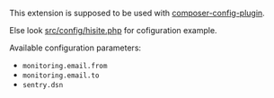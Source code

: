 This extension is supposed to be used with [composer-config-plugin].

Else look [src/config/hisite.php] for cofiguration example.

Available configuration parameters:

- `monitoring.email.from`
- `monitoring.email.to`
- `sentry.dsn`

[composer-config-plugin]:   https://github.com/hiqdev/composer-config-plugin
[src/config/hisite.php]:    src/config/hisite.php
